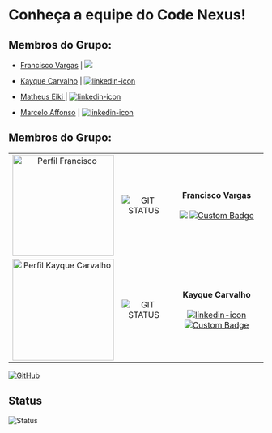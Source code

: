 # Conheça a equipe do Code Nexus!
## Membros do Grupo:
- [Francisco Vargas](https://github.com/Franciscov25) |
    [<img src="https://img.shields.io/badge/LinkedIn-0077B5?style=for-the-badge&logo=linkedin&logoColor=white">](https://www.linkedin.com/in/franciscovargas7/)

- [Kayque Carvalho](https://github.com/Kay-Carv) |
    [ <img src="https://img.shields.io/badge/LinkedIn-0077B5?style=for-the-badge&logo=linkedin&logoColor=white" alt="linkedin-icon">](https://www.linkedin.com/in/kayque-carvalho-49a190283/)
  
- [Matheus Eiki   ](https://github.com/Matheus-Eiki) |
    [<img src="https://img.shields.io/badge/LinkedIn-0077B5?style=for-the-badge&logo=linkedin&logoColor=white" alt="linkedin-icon">](https://www.linkedin.com/in/matheus-e-ikeda-943889331/)
  
- [Marcelo Affonso](https://github.com/tenebres-cpu) |
    [<img src="https://img.shields.io/badge/LinkedIn-0077B5?style=for-the-badge&logo=linkedin&logoColor=white" alt="linkedin-icon">](https://www.linkedin.com/in/marcelo-affonso-fonseca-899682333/)

<!--Tabela com os integrantes do grupo-->
## Membros do Grupo:
|      |      |      |
|:----:|:----:|:----:|
| <a href="https://github.com/Franciscov25" target="_blank"><img src="https://avatars.githubusercontent.com/u/118416502?v=4" width="200" alt="Perfil Francisco" /></a> | ![GIT STATUS](https://github-readme-stats.vercel.app/api/top-langs/?username=Franciscov25&layout=donut&bg_color=4682B4&title_color=fff&text_color=ffffff) | **Francisco Vargas** <br><br> [<img src="https://img.shields.io/badge/LinkedIn-0077B5?style=for-the-badge&logo=linkedin&logoColor=white">](https://www.linkedin.com/in/franciscovargas7/) [![Custom Badge](https://img.shields.io/badge/GitHub-Perfil-blue?style=for-the-badge&logo=github)](https://github.com/Franciscov25)|
| <a href="https://github.com/Kay-Carv" target="_blank"><img src="https://avatars.githubusercontent.com/u/183162431?v=4" width="200" alt="Perfil Kayque Carvalho" /></a> | ![GIT STATUS](https://github-readme-stats.vercel.app/api/top-langs/?username=Kay-Carv&layout=donut&theme=radical) | **Kayque Carvalho** <br><br> [ <img src="https://img.shields.io/badge/LinkedIn-0077B5?style=for-the-badge&logo=linkedin&logoColor=white" alt="linkedin-icon">](https://www.linkedin.com/in/kayque-carvalho-49a190283/) [![Custom Badge](https://img.shields.io/badge/GitHub-Perfil-blue?style=for-the-badge&logo=github)](https://github.com/Kay-Carv)|


[![GitHub](https://img.shields.io/badge/GitHub-Perfil-181717?logo=github)](https://github.com/SEU_USUARIO)


## Status
![Status](https://img.shields.io/badge/status-em%20desenvolvimento-yellow)
